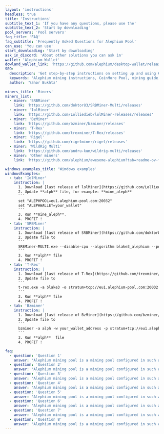 ```yaml
---
layout: 'instructions'
headless: true
title: 'Instructions'
subtitle_text_1: 'If you have any questions, please use the'
subtitle_text_2: 'Start by downloading'
pool_servers: 'Pool servers'
faq_title: 'FAQ'
faq_subtitle: 'Frequently Asked Questions for Alephium Pool'
can_use: 'You can use'
start_downloading: 'Start by downloading'
ask_in_discord: 'About other solutions you can ask in'
wallet: 'Alephium Wallet'
dowland_wallet_link: 'https://github.com/alephium/desktop-wallet/releases'
SEO:
  description: 'Get step-by-step instructions on setting up and using CoinMore Pool for mining Alephium. Our detailed guides will help you start mining this cryptocurrency quickly and easily.'
  keywords: 'Alephium mining instructions, CoinMore Pool, mining guide, mining setup, Alephium mining, cryptocurrency mining, blockchain, crypto mining, digital mining, decentralized mining, secure mining, profitable mining, mining software, mining hardware'
  author: 'Yahor Bukhta'
  
miners_title: 'Miners'
miners_list:
  - miner: 'SRBMiner'
    link: 'https://github.com/doktor83/SRBMiner-Multi/releases'
  - miner: 'IolMiner'
    link: 'https://github.com/Lolliedieb/lolMiner-releases/releases'
  - miner: 'BzMiner'
    link: 'https://github.com/bzminer/bzminer/releases'
  - miner: 'T-Rex'
    link: 'https://github.com/trexminer/T-Rex/releases'
  - miner: 'Rigel'
    link: 'https://github.com/rigelminer/rigel/releases'
  - miner: 'WildRig Multi'
    link: 'https://github.com/andru-kun/wildrig-multi/releases'
  - miner: 'Other miners'
    link: 'https://github.com/alephium/awesome-alephium?tab=readme-ov-file#mining-software'

windows_examples_title: 'Windows examples'
windowsExamples:
  - tab: 'IolMiner'
    instruction: |
      1. Download [last release of lolMiner](https://github.com/Lolliedieb/lolMiner-releases/releases) and unzip the files.
      2. Update **alph** file, for example: **mine_aleph**
      ```
      set "ALEPHPOOL=eu1.alephium-pool.com:20032"
      set "ALEPHWALLET=your_wallet"
      ```
      3. Run **mine_aleph**.
      4. PROFIT !
  - tab: 'SRBMiner'
    instruction: |
      1. Download [last release of SRBMiner](https://github.com/doktor83/SRBMiner-Multi/releases) and unzip the files.
      2. Update file to
      ```
      SRBMiner-MULTI.exe --disable-cpu --algorithm blake3_alephium --pool eu1.alephium-pool.com:20032 --wallet your_wallet_address
      ```
      3. Run **alph** file
      4. PROFIT !
  - tab: 'T-Rex'
    instruction: |
      1. Download [last release of T-Rex](https://github.com/trexminer/T-Rex/releases) and unzip the files.
      2. Update file to
      ```
      t-rex.exe -a blake3 -o stratum+tcp://eu1.alephium-pool.com:20032 -u your_wallet_address -p x -w rig0
      ```
      3. Run **alph** file
      4. PROFIT !
  - tab: 'Bzminer'
    instruction: |
      1. Download [last release of BzMiner](https://github.com/bzminer/bzminer/releases) and unzip the files.
      2. Update file to
      ```
      bzminer -a alph -w your_wallet_address -p stratum+tcp://eu1.alephium-pool.com:20032
      ```
      3. Run **alph**  file
      4. PROFIT !

faq:
  - question: 'Question 1'
    answer: 'Alephium mining pool is a mining pool configured in such a way that each miner works independently of the others. The block reward goes to only the miner who found it, others do not get anything. Block search time depends on your hashrate and luck.'
  - question: 'Question 2'
    answer: 'Alephium mining pool is a mining pool configured in such a way that each miner works independently of the others. The block reward goes to only the miner who found it, others do not get anything. Block search time depends on your hashrate and luck.'
  - question: 'Question 3'
    answer: 'Alephium mining pool is a mining pool configured in such a way that each miner works independently of the others. The block reward goes to only the miner who found it, others do not get anything. Block search time depends on your hashrate and luck.'
  - question: 'Question 4'
    answer: 'Alephium mining pool is a mining pool configured in such a way that each miner works independently of the others. The block reward goes to only the miner who found it, others do not get anything. Block search time depends on your hashrate and luck.'
  - question: 'Question 5'
    answer: 'Alephium mining pool is a mining pool configured in such a way that each miner works independently of the others. The block reward goes to only the miner who found it, others do not get anything. Block search time depends on your hashrate and luck.'
  - question: 'Question 6'
    answer: 'Alephium mining pool is a mining pool configured in such a way that each miner works independently of the others. The block reward goes to only the miner who found it, others do not get anything. Block search time depends on your hashrate and luck.'
  - question: 'Question 7'
    answer: 'Alephium mining pool is a mining pool configured in such a way that each miner works independently of the others. The block reward goes to only the miner who found it, others do not get anything. Block search time depends on your hashrate and luck.'
  - question: 'Question 8'
    answer: 'Alephium mining pool is a mining pool configured in such a way that each miner works independently of the others. The block reward goes to only the miner who found it, others do not get anything. Block search time depends on your hashrate and luck.'
---
```

